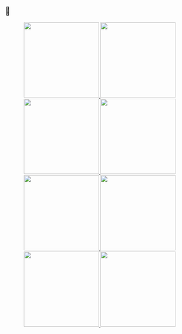 

## 🔎
  
<p align="center">
<a href="https://stateofosint.com" >
  <img src="https://salaheldinaz.com/projects/stateofosint/about_cover_hucbab80cfc1b0db6d0783b4771f07cf5a_206932_1600x0_resize_box_2.png" height="200">
</a>
  <a href="https://github.com/salaheldinaz/EIS3" >
  <img src="https://repository-images.githubusercontent.com/478537307/18744ab0-6d5e-463d-8e8b-785f186a295e" height="200">
</a>
<a href="https://salaheldinaz.com/blog/defcon29-recon-village/" >
  <img src="https://salaheldinaz.com/blog/defcon29-recon-village/img/defcon29_banner_hu0d113bf2139f6b85ecc82069ce86a75d_120100_1600x0_resize_box_2.png" height="200">
  </a>
<a href="https://salaheldinaz.com/projects/ncptf2021/" >
  <img src="https://salaheldinaz.com/projects/ncptf2021/ncptf_cover_hu9ca37ebdfeca8b202b8272b733436303_190345_1600x0_resize_q75_box.jpg" height="200">
</a>
<a href="https://salaheldinaz.com/blog/wigle-to-google-earth/" >
  <img src="https://salaheldinaz.com/blog/wigle-to-google-earth/img/wigle-banner_hu1a37463ef29376a65f4eb2754ecbe5af_391413_1600x0_resize_q75_box.jpg" height="200">
</a>
<a href="https://salaheldinaz.com/projects/kringlecon2/" >
  <img src="https://salaheldinaz.com/projects/kringlecon2/kringlecon2_cover_hu7dbf591be84279888434fb9ad6bb0bc1_649862_1600x0_resize_box_2.png" height="200">
</a>
  
<a href="https://salaheldinaz.com" >
  <img src="https://salaheldinaz.com/blog/cyber-quests-spring-2019-write-up/1/img/cyberquest-banner-1_hud33d3ce45163319eb6cf95ba7b8c6925_84297_1600x0_resize_q75_box.jpg" height="200">
</a>
  <a href="https://salaheldinaz.com" >
  <img src="https://salaheldinaz.com/projects/kringlecon1/kringlecon1_cover_hue93ef41f79f39aa234e8f97ceddb1ad9_205280_1600x0_resize_box_2.png" height="200">
</a>

</p>
